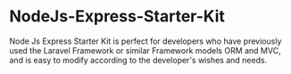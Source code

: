 # NodeJs-Express-Starter-Kit
Node Js Express Starter Kit is perfect for developers who have previously used the Laravel Framework or similar Framework models ORM and MVC, and is easy to modify according to the developer's wishes and needs.
